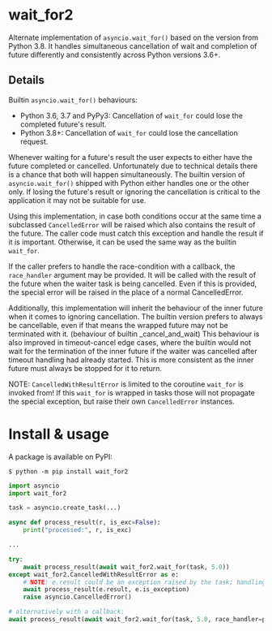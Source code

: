 # wait_for2
Alternate implementation of `asyncio.wait_for()` based on the version from Python 3.8. It handles simultaneous
cancellation of wait and completion of future differently and consistently across Python versions 3.6+.

## Details
Builtin `asyncio.wait_for()` behaviours:
  - Python 3.6, 3.7 and PyPy3:
    Cancellation of `wait_for` could lose the completed future's result.
  - Python 3.8+:
    Cancellation of `wait_for` could lose the cancellation request.

Whenever waiting for a future's result the user expects to either have the future completed or cancelled.
Unfortunately due to technical details there is a chance that both will happen simultaneously. The builtin version
of `asyncio.wait_for()` shipped with Python either handles one or the other only. If losing the future's result or
ignoring the cancellation is critical to the application it may not be suitable for use.

Using this implementation, in case both conditions occur at the same time a subclassed `CancelledError` will be
raised which also contains the result of the future. The caller code must catch this exception and handle the
result if it is important. Otherwise, it can be used the same way as the builtin `wait_for`.

If the caller prefers to handle the race-condition with a callback, the `race_handler` argument may be provided.
It will be called with the result of the future when the waiter task is being cancelled. Even if this is provided,
the special error will be raised in the place of a normal CancelledError.

Additionally, this implementation will inherit the behaviour of the inner future when it comes to ignoring
cancellation. The builtin version prefers to always be cancellable, even if that means the wrapped future may
not be terminated with it. (behaviour of builtin _cancel_and_wait) This behaviour is also improved in
timeout-cancel edge cases, where the builtin would not wait for the termination of the inner future if the
waiter was cancelled after timeout handling had already started. This is more consistent as the inner future
must always be stopped for it to return.

NOTE: `CancelledWithResultError` is limited to the coroutine `wait_for` is invoked from!
If this `wait_for` is wrapped in tasks those will not propagate the special exception, but raise their own
`CancelledError` instances.

# Install & usage
A package is available on PyPI:

```console
$ python -m pip install wait_for2
```

```python
import asyncio
import wait_for2

task = asyncio.create_task(...)

async def process_result(r, is_exc=False):
    print("processed:", r, is_exc)

...

try:
    await process_result(await wait_for2.wait_for(task, 5.0))
except wait_for2.CancelledWithResultError as e:
    # NOTE: e.result could be an exception raised by the task; handling or ignoring it is up to the user code here
    await process_result(e.result, e.is_exception)
    raise asyncio.CancelledError()

# alternatively with a callback:
await process_result(await wait_for2.wait_for(task, 5.0, race_handler=process_result))

```
